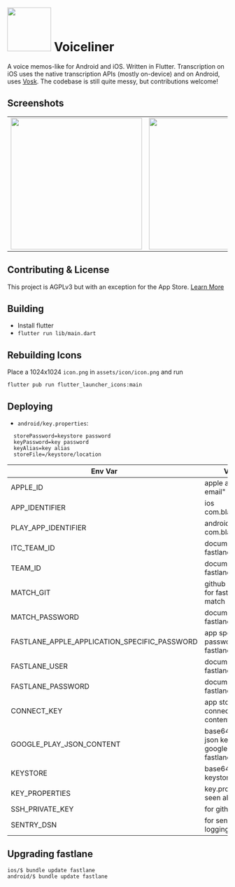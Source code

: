 # <img src="assets/icon/icon.png" width="100" /> Voiceliner

A voice memos-like for Android and iOS. Written in Flutter. Transcription on iOS uses the native transcription APIs (mostly on-device) and on Android, uses [Vosk](https://github.com/alphacep/vosk-api).
The codebase is still quite messy, but contributions welcome!

## Screenshots

<table>
  <tr>
    <td><img src="assets/screenshots/1.png" width="300" /></td>
    <td><img src="assets/screenshots/2.png" width="300" /></td>
    <td><img src="assets/screenshots/3.png" width="300" /></td>
  </tr>
</table>

## Contributing & License

This project is AGPLv3 but with an exception for the App Store. [Learn More](CONTRIBUTING.md)

## Building

- Install flutter
- `flutter run lib/main.dart`

## Rebuilding Icons

Place a 1024x1024 `icon.png` in `assets/icon/icon.png` and run

```
flutter pub run flutter_launcher_icons:main
```

## Deploying

- `android/key.properties`:

```
  storePassword=keystore password
  keyPassword=key password
  keyAlias=key alias
  storeFile=/keystore/location
```

| Env Var                                      | Value                                                                                                                                                         |
|----------------------------------------------| ------------------------------------------------------------------------------------------------------------------------------------------------------------- |
| APPLE_ID                                     | apple account email"                                                                                                                                          |
| APP_IDENTIFIER                               | ios com.blabla.blabla                                                                                                                                         |
| PLAY_APP_IDENTIFIER                          | android com.blablabla.bla                                                                                                                                     |
| ITC_TEAM_ID                                  | documented in fastlane                                                                                                                                        |
| TEAM_ID                                      | documented in fastlane                                                                                                                                        |
| MATCH_GIT                                    | github SSH URI for fastlane match                                                                                                                             |
| MATCH_PASSWORD                               | documented in fastlane                                                                                                                                        |
| FASTLANE_APPLE_APPLICATION_SPECIFIC_PASSWORD | app specific password for fastlane                                                                                                                            |
| FASTLANE_USER                                | documented in fastlane                                                                                                                                        |
| FASTLANE_PASSWORD                            | documented in fastlane                                                                                                                                        |
| CONNECT_KEY                                  | app store connect .p8 file contents |
| GOOGLE_PLAY_JSON_CONTENT                     | base64 encoded json keys for google play fastlane                                                                                                             |
| KEYSTORE                                     | base64 encoded keystore.jks                                                                                                                                   |
| KEY_PROPERTIES                               | key.properties seen above                                                                                                                                     |
| SSH_PRIVATE_KEY                              | for github access                                                                                                                                             |
| SENTRY_DSN                                   | for sentry logging                                                                                                                                            |

## Upgrading fastlane

```
ios/$ bundle update fastlane
android/$ bundle update fastlane
```